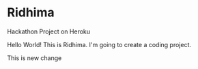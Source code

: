 # Ridhima
Hackathon Project on Heroku

Hello World!
This is Ridhima.
I'm going to create a coding project.

This is new change
